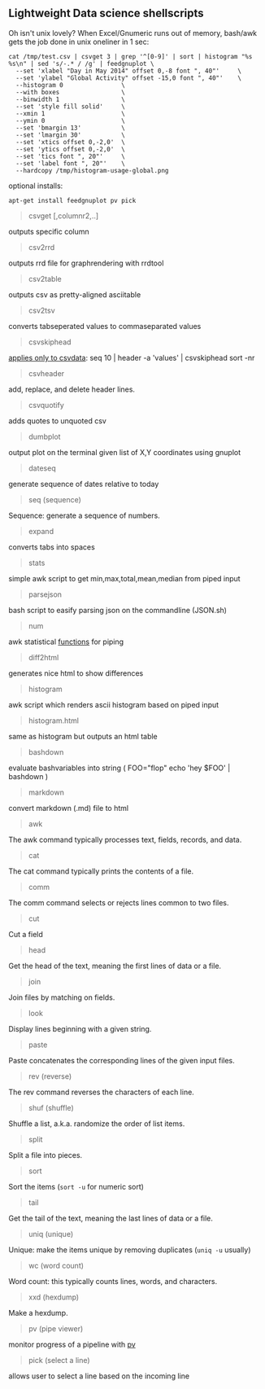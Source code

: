 ## Lightweight Data science shellscripts

Oh isn't unix lovely?
When Excel/Gnumeric runs out of memory, bash/awk gets the job done in unix oneliner in 1 sec:

    cat /tmp/test.csv | csvget 3 | grep '^[0-9]' | sort | histogram "%s %s\n" | sed 's/-.* / /g' | feedgnuplot \
      --set 'xlabel "Day in May 2014" offset 0,-8 font ", 40"'     \
      --set 'ylabel "Global Activity" offset -15,0 font ", 40"'    \
      --histogram 0                \
      --with boxes                 \
      --binwidth 1                 \
      --set 'style fill solid'     \
      --xmin 1                     \
      --ymin 0                     \
      --set 'bmargin 13'           \
      --set 'lmargin 30'           \
      --set 'xtics offset 0,-2,0'  \
      --set 'ytics offset 0,-2,0'  \
      --set 'tics font ", 20"'     \
      --set 'label font ", 20"'    \
      --hardcopy /tmp/histogram-usage-global.png

optional installs:

    apt-get install feedgnuplot pv pick

> csvget <columnnr>[,columnr2,..]

outputs specific column 

> csv2rrd

outputs rrd file for graphrendering with rrdtool

> csv2table

outputs csv as pretty-aligned asciitable

> csv2tsv

converts tabseperated values to commaseparated values

> csvskiphead 

[applies only to csvdata](https://github.com/jeroenjanssens/data-science-at-the-command-line/blob/master/tools/body): seq 10 | header -a 'values' | csvskiphead sort -nr

> csvheader 

add, replace, and delete header lines.

> csvquotify 

adds quotes to unquoted csv

> dumbplot

output plot on the terminal given list of X,Y coordinates using gnuplot

> dateseq 

generate sequence of dates relative to today

> seq (sequence)

Sequence: generate a sequence of numbers.


> expand

converts tabs into spaces

> stats

simple awk script to get min,max,total,mean,median from piped input

> parsejson 

bash script to easify parsing json on the commandline (JSON.sh)

> num

awk statistical [functions](http://www.numcommand.com/doc/functions.html) for piping

> diff2html 

generates nice html to show differences

> histogram

awk script which renders ascii histogram based on piped input

> histogram.html

same as histogram but outputs an html table 

> bashdown 

evaluate bashvariables into string ( FOO="flop" echo 'hey $FOO' | bashdown )

> markdown 

convert markdown (.md) file to html

> awk

The awk command typically processes text, fields, records, and data.

> cat

The cat command typically prints the contents of a file.

> comm

The comm command selects or rejects lines common to two files.

> cut

Cut a field

> head

Get the head of the text, meaning the first lines of data or a file.

> join

Join files by matching on fields.

> look

Display lines beginning with a given string.

> paste

Paste concatenates the corresponding lines of the given input files.

> rev (reverse)

The rev command reverses the characters of each line.

> shuf (shuffle)

Shuffle a list, a.k.a. randomize the order of list items.

> split

Split a file into pieces.

> sort

Sort the items (`sort -u` for numeric sort)

> tail

Get the tail of the text, meaning the last lines of data or a file.

> uniq (unique)

Unique: make the items unique by removing duplicates (`uniq -u` usually)

> wc (word count)

Word count: this typically counts lines, words, and characters.

> xxd (hexdump)

Make a hexdump.

> pv (pipe viewer)

monitor progress of a pipeline with [pv](http://www.ivarch.com/programs/pv.shtml)

> pick (select a line)

allows user to select a line based on the incoming line

